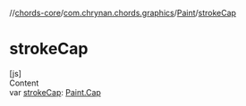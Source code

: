 //[chords-core](../../../index.md)/[com.chrynan.chords.graphics](../index.md)/[Paint](index.md)/[strokeCap](stroke-cap.md)



# strokeCap  
[js]  
Content  
var [strokeCap](stroke-cap.md): [Paint.Cap](-cap/index.md)  



